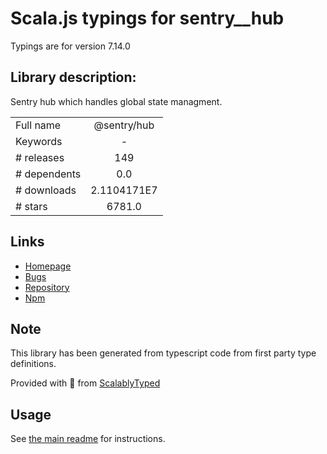 
# Scala.js typings for sentry__hub

Typings are for version 7.14.0

## Library description:
Sentry hub which handles global state managment.

|                    |                 |
| ------------------ | :-------------: |
| Full name          | @sentry/hub |
| Keywords           | - |
| # releases         | 149 |
| # dependents       | 0.0 |
| # downloads        | 2.1104171E7 |
| # stars            | 6781.0 |

## Links
- [Homepage](https://github.com/getsentry/sentry-javascript/tree/master/packages/hub)
- [Bugs](https://github.com/getsentry/sentry-javascript/issues)
- [Repository](https://github.com/getsentry/sentry-javascript)
- [Npm](https://www.npmjs.com/package/%40sentry%2Fhub)
    


## Note
This library has been generated from typescript code from first party type definitions.

Provided with :purple_heart: from [ScalablyTyped](https://github.com/oyvindberg/ScalablyTyped)

## Usage
See [the main readme](../../readme.md) for instructions.


